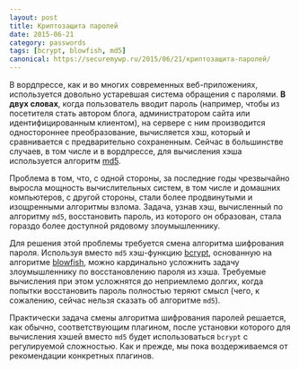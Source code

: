 ```yaml
---
layout: post
title: Криптозащита паролей
date: 2015-06-21
category: passwords
tags: [bcrypt, blowfish, md5]
canonical: https://securemywp.ru/2015/06/21/криптозащита-паролей/
---
```


В вордпрессе, как и во многих современных веб-приложениях, используется довольно устаревшая система обращения с паролями. **В двух словах**, когда пользователь вводит пароль (например, чтобы из посетителя стать автором блога, администратором сайта или идентифицированным клиентом), на сервере с ним производится одностороннее преобразование, вычисляется хэш, который и сравнивается с предварительно сохраненным. Сейчас в большинстве случаев, в том числе и в вордпрессе, для вычисления хэша используется алгоритм [md5](https://ru.wikipedia.org/wiki/MD5).

Проблема в том, что, с одной стороны, за последние годы чрезвычайно выросла мощность вычислительных систем, в том числе и домашних компьютеров, с другой стороны, стали более продвинутыми и изощренными алгоритмы взлома. Задача, узнав хэш, вычисленный по алгоритму <code>md5</code>, восстановить пароль, из которого он образован, стала гораздо более доступной рядовому злоумышленнику.

Для решения этой проблемы требуется смена алгоритма шифрования пароля. Используя вместо <code>md5</code> хэш-функцию [bcrypt](https://en.wikipedia.org/wiki/Bcrypt), основанную на алгоритме [blowfish](https://ru.wikipedia.org/wiki/Blowfish), можно кардинально усложнить задачу злоумышленнику по восстановлению пароля из хэша. Требуемые вычисления при этом усложнятся до неприемлемо долгих, когда попытки восстановить пароль полностью теряют смысл (чего, к сожалению, сейчас нельзя сказать об алгоритме <code>md5</code>).

Практически задача смены алгоритма шифрования паролей решается, как обычно, соответствующим плагином, после установки которого для вычисления хэшей вместо <code>md5</code> будет использоваться <code>bcrypt</code> с регулируемой сложностью. Как и прежде, мы пока воздерживаемся от рекомендации конкретных плагинов.
